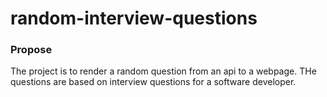 # random-interview-questions

### Propose
The project is to render a random question from an api to a webpage. THe questions are based on interview questions for a software developer. 




